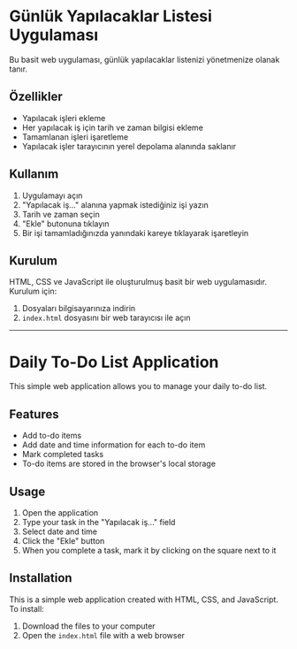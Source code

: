 # Günlük Yapılacaklar Listesi Uygulaması

Bu basit web uygulaması, günlük yapılacaklar listenizi yönetmenize olanak tanır.

## Özellikler

- Yapılacak işleri ekleme
- Her yapılacak iş için tarih ve zaman bilgisi ekleme
- Tamamlanan işleri işaretleme
- Yapılacak işler tarayıcının yerel depolama alanında saklanır

## Kullanım

1. Uygulamayı açın
2. "Yapılacak iş..." alanına yapmak istediğiniz işi yazın
3. Tarih ve zaman seçin
4. "Ekle" butonuna tıklayın
5. Bir işi tamamladığınızda yanındaki kareye tıklayarak işaretleyin

## Kurulum

HTML, CSS ve JavaScript ile oluşturulmuş basit bir web uygulamasıdır. Kurulum için:

1. Dosyaları bilgisayarınıza indirin
2. `index.html` dosyasını bir web tarayıcısı ile açın

---

# Daily To-Do List Application

This simple web application allows you to manage your daily to-do list.

## Features

- Add to-do items
- Add date and time information for each to-do item
- Mark completed tasks
- To-do items are stored in the browser's local storage

## Usage

1. Open the application
2. Type your task in the "Yapılacak iş..." field
3. Select date and time
4. Click the "Ekle" button
5. When you complete a task, mark it by clicking on the square next to it

## Installation

This is a simple web application created with HTML, CSS, and JavaScript. To install:

1. Download the files to your computer
2. Open the `index.html` file with a web browser 